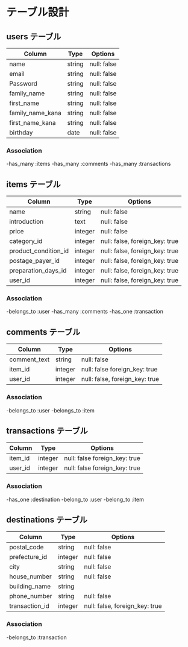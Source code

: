 # テーブル設計

## users テーブル

| Column            | Type    | Options     |
| ----------------  | ------  | ----------- |
| name              | string  | null: false |
| email             | string  | null: false |
| Password          | string  | null: false |
| family_name       | string  | null: false |
| first_name        | string  | null: false |
| family_name_kana  | string  | null: false |
| first_name_kana   | string  | null: false |
| birthday          | date    | null: false |


### Association

-has_many :items
-has_many :comments
-has_many :transactions

## items テーブル

| Column               | Type    | Options                       |
| ----------------     | ------  | ----------------------------- |
| name                 | string  | null: false                   |
| introduction         | text    | null: false                   |
| price                | integer | null: false                   |
| category_id          | integer | null: false, foreign_key: true|
| product_condition_id | integer | null: false, foreign_key: true|
| postage_payer_id     | integer | null: false, foreign_key: true|
| preparation_days_id  | integer | null: false, foreign_key: true|
| user_id              | integer | null: false, foreign_key: true|

### Association

-belongs_to :user
-has_many :comments
-has_one :transaction


## comments テーブル

| Column            | Type    | Options                       |
| ----------------  | ------  | ----------------------------  |
| comment_text      | string  | null: false                   |
| item_id           | integer | null: false  foreign_key: true|
| user_id           | integer | null: false, foreign_key: true|

### Association

-belongs_to :user
-belongs_to :item

## transactions テーブル

| Column            | Type    | Options                       |
| ----------------  | ------  | ----------------------------  |
| item_id           | integer | null: false  foreign_key: true|
| user_id           | integer | null: false  foreign_key: true|

### Association

-has_one :destination
-belong_to :user
-belong_to :item


## destinations テーブル

| Column            | Type    | Options                        |
| ----------------  | ------  | -----------------------------  |
| postal_code       | string  | null: false                    |
| prefecture_id     | integer | null: false                    |
| city              | string  | null: false                    |
| house_number      | string  | null: false                    |
| building_name     | string  |                                |
| phone_number      | string  | null: false                    |
| transaction_id    | integer | null: false, foreign_key: true |

### Association

-belongs_to :transaction


